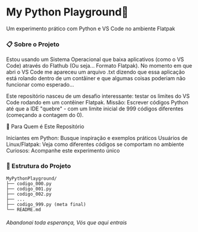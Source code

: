 <h1>My Python Playground🐍</h1>

Um experimento prático com Python e VS Code no ambiente Flatpak

<h3>📋 Sobre o Projeto</h3>

Estou usando um Sistema Operacional que baixa aplicativos (como o VS Code) através do Flathub (Ou seja... Formato Flatpak). No momento em que abri o VS Code me apareceu um arquivo .txt dizendo que essa aplicação está rolando dentro de um contâiner e que algumas coisas poderiam não funcionar como esperado...

Este repositório nasceu de um desafio interessante: testar os limites do VS Code rodando em um contêiner Flatpak. 
Missão: Escrever códigos Python até que a IDE "quebre" - com um limite inicial de 999 códigos diferentes (começando a contagem do 0).

🚀 Para Quem é Este Repositório

Iniciantes em Python: Busque inspiração e exemplos práticos
Usuários de Linux/Flatpak: Veja como diferentes códigos se comportam no ambiente
Curiosos: Acompanhe este experimento único

<h3>📁 Estrutura do Projeto</h3>

    MyPythonPlayground/
    ├── codigo_000.py
    ├── codigo_001.py
    ├── codigo_002.py
    ├── ...
    ├── codigo_999.py (meta final)
    └── README.md

<h6> Abandonai toda esperança, Vós que aqui entrais </h6>
